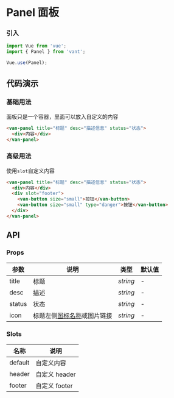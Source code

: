# Panel 面板

### 引入

```js
import Vue from 'vue';
import { Panel } from 'vant';

Vue.use(Panel);
```

## 代码演示

### 基础用法

面板只是一个容器，里面可以放入自定义的内容

```html
<van-panel title="标题" desc="描述信息" status="状态">
  <div>内容</div>
</van-panel>
```

### 高级用法

使用`slot`自定义内容

```html
<van-panel title="标题" desc="描述信息" status="状态">
  <div>内容</div>
  <div slot="footer">
    <van-button size="small">按钮</van-button>
    <van-button size="small" type="danger">按钮</van-button>
  </div>
</van-panel>
```

## API

### Props

| 参数 | 说明 | 类型 | 默认值 |
|------|------|------|------|
| title | 标题 | *string* | - |
| desc | 描述 | *string* | - |
| status | 状态 | *string* | - |
| icon | 标题左侧[图标名称](#/zh-CN/icon)或图片链接 | *string* | - |

### Slots

| 名称 | 说明 |
|------|------|
| default | 自定义内容 |
| header | 自定义 header |
| footer | 自定义 footer |
